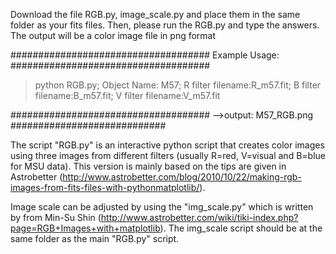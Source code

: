 Download the file RGB.py, image_scale.py and place them in the same folder as your fits files. 
Then, please run the RGB.py and type the answers. The output will be a color image file in png format

#################################### Example Usage: ####################################
 > python RGB.py; Object Name: M57;  R filter filename:R_m57.fit; B filter filename:B_m57.fit;  V filter filename:V_m57.fit
 
#################################### -->output: M57_RGB.png ############################

The script "RGB.py" is an interactive python script that creates color images using three images from different filters (usually R=red, V=visual and B=blue for MSU data). 
This version is mainly based on the tips are given in Astrobetter (http://www.astrobetter.com/blog/2010/10/22/making-rgb-images-from-fits-files-with-pythonmatplotlib/). 

Image scale can be adjusted by using the "img_scale.py"  which is written by from Min-Su Shin (http://www.astrobetter.com/wiki/tiki-index.php?page=RGB+Images+with+matplotlib).  The img_scale script should be at the same folder as the main "RGB.py" script.
